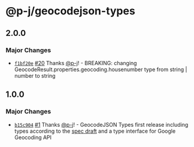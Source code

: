 # @p-j/geocodejson-types

## 2.0.0

### Major Changes

- [`f1bf20e`](https://github.com/p-j/geocodejson/commit/f1bf20e4f8a248ddbbfb28ac229a73b030e3c376) [#20](https://github.com/p-j/geocodejson/pull/20) Thanks [@p-j](https://github.com/p-j)! - BREAKING: changing GeocodeResult.properties.geocoding.housenumber type from string | number to string

## 1.0.0

### Major Changes

- [`b15c904`](https://github.com/p-j/geocodejson/commit/b15c90478e876d34c05cd0cddf0635d07d30f0a0) [#1](https://github.com/p-j/geocodejson/pull/1) Thanks [@p-j](https://github.com/p-j)! - GeocodeJSON Types first release including types according to the [spec draft](https://github.com/geocoders/geocodejson-spec/tree/master/draft) and a type interface for Google Geocoding API
